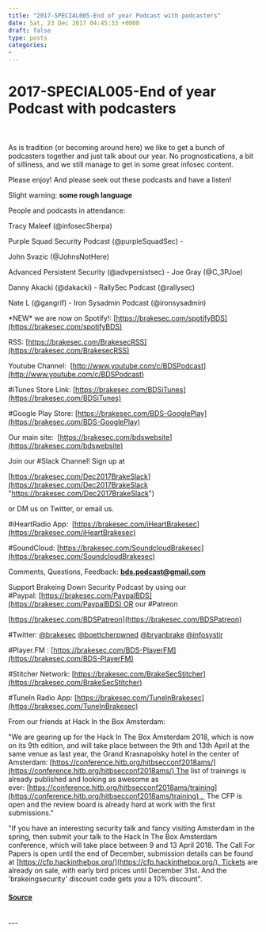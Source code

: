 ```yaml
---
title: "2017-SPECIAL005-End of year Podcast with podcasters"
date: Sat, 23 Dec 2017 04:45:33 +0000
draft: false
type: posts
categories: 
- 
---
```

# 2017-SPECIAL005-End of year Podcast with podcasters

<br/>

<br/>
As is tradition (or becoming around here) we like to get a bunch of podcasters together and just talk about our year. No prognostications, a bit of silliness, and we still manage to get in some great infosec content.

Please enjoy! And please seek out these podcasts and have a listen!

Slight warning: **some rough language**

People and podcasts in attendance:

Tracy Maleef (@infosecSherpa)

Purple Squad Security Podcast (@purpleSquadSec) -

John Svazic (@JohnsNotHere)

Advanced Persistent Security (@advpersistsec) - Joe Gray (@C\_3PJoe)

Danny Akacki (@dakacki) - RallySec Podcast (@rallysec)

Nate L (@gangrif) - Iron Sysadmin Podcast (@ironsysadmin)

\*NEW\* we are now on Spotify!: [https://brakesec.com/spotifyBDS](https://brakesec.com/spotifyBDS)

RSS: [https://brakesec.com/BrakesecRSS](https://brakesec.com/BrakesecRSS)

Youtube Channel:  [http://www.youtube.com/c/BDSPodcast](http://www.youtube.com/c/BDSPodcast)

#iTunes Store Link: [https://brakesec.com/BDSiTunes](https://brakesec.com/BDSiTunes)

#Google Play Store: [https://brakesec.com/BDS-GooglePlay](https://brakesec.com/BDS-GooglePlay)

Our main site:  [https://brakesec.com/bdswebsite](https://brakesec.com/bdswebsite)

Join our #Slack Channel! Sign up at 

[https://brakesec.com/Dec2017BrakeSlack](https://brakesec.com/Dec2017BrakeSlack "https://brakesec.com/Dec2017BrakeSlack")

or DM us on Twitter, or email us.

#iHeartRadio App:  [https://brakesec.com/iHeartBrakesec](https://brakesec.com/iHeartBrakesec)

#SoundCloud: [https://brakesec.com/SoundcloudBrakesec](https://brakesec.com/SoundcloudBrakesec)

Comments, Questions, Feedback: **[bds.podcast@gmail.com](mailto:bds.podcast@gmail.com)**

Support Brakeing Down Security Podcast by using our #Paypal: [https://brakesec.com/PaypalBDS](https://brakesec.com/PaypalBDS) OR our #Patreon

[https://brakesec.com/BDSPatreon](https://brakesec.com/BDSPatreon)

#Twitter: [@brakesec](https://twitter.com/brakesec) [@boettcherpwned](https://twitter.com/boettcherpwned) [@bryanbrake](https://twitter.com/bryanbrake) [@infosystir](https://twitter.com/infosystir)

#Player.FM : [https://brakesec.com/BDS-PlayerFM](https://brakesec.com/BDS-PlayerFM)

#Stitcher Network: [https://brakesec.com/BrakeSecStitcher](https://brakesec.com/BrakeSecStitcher)

#TuneIn Radio App: [https://brakesec.com/TuneInBrakesec](https://brakesec.com/TuneInBrakesec)

From our friends at Hack In the Box Amsterdam:

"We are gearing up for the Hack In The Box Amsterdam 2018, which is now on its 9th edition, and will take place between the 9th and 13th April at the same venue as last year, the Grand Krasnapolsky hotel in the center of Amsterdam: [https://conference.hitb.org/hitbsecconf2018ams/](https://conference.hitb.org/hitbsecconf2018ams/) The list of trainings is already published and looking as awesome as ever: [https://conference.hitb.org/hitbsecconf2018ams/training](https://conference.hitb.org/hitbsecconf2018ams/training) .  The CFP is open and the review board is already hard at work with the first submissions."

"If you have an interesting security talk and fancy visiting Amsterdam in the spring, then submit your talk to the Hack In The Box Amsterdam conference, which will take place between 9 and 13 April 2018. The Call For Papers is open until the end of December, submission details can be found at [https://cfp.hackinthebox.org/](https://cfp.hackinthebox.org/). Tickets are already on sale, with early bird prices until December 31st. And the 'brakeingsecurity' discount code gets you a 10% discount".

#### [Source](http://brakeingsecurity.com/2017-special005-end-of-year-podcast-with-podcasters)

<br/>
---
